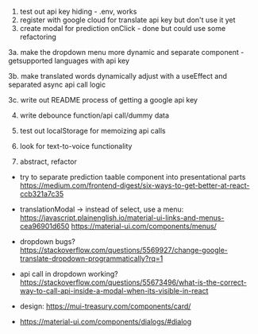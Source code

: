 1. test out api key hiding - .env, works
2. register with google cloud for translate api key but don't use it yet
3. create modal for prediction onClick - done but could use some refactoring


3a. make the dropdown menu more dynamic and separate component - getsupported languages with api key

3b. make translated words dynamically adjust with a useEffect and separated async api call logic

3c. write out README process of getting a google api key

4. write debounce function/api call/dummy data

5. test out localStorage for memoizing api calls

6. look for text-to-voice functionality

7. abstract, refactor
- try to separate prediction taable component into presentational parts
https://medium.com/frontend-digest/six-ways-to-get-better-at-react-ccb321a7c35

- translationModal -> instead of select, use a menu:
https://javascript.plainenglish.io/material-ui-links-and-menus-cea96901d650
 https://material-ui.com/components/menus/
- dropdown bugs? https://stackoverflow.com/questions/5569927/change-google-translate-dropdown-programmatically?rq=1
- api call in dropdown working? https://stackoverflow.com/questions/55673496/what-is-the-correct-way-to-call-api-inside-a-modal-when-its-visible-in-react
- design:
https://mui-treasury.com/components/card/
- https://material-ui.com/components/dialogs/#dialog
